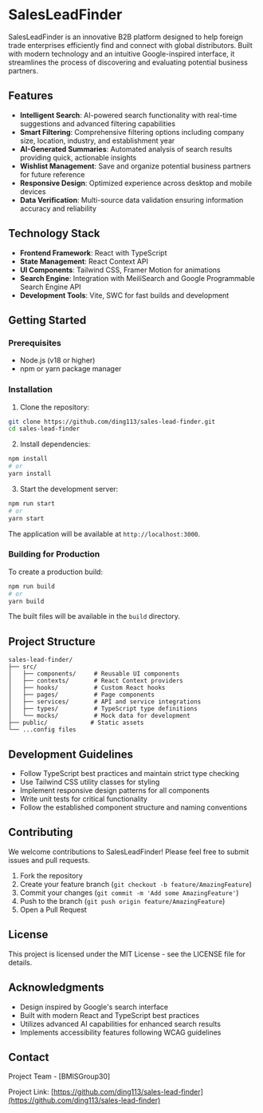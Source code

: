 # SalesLeadFinder

SalesLeadFinder is an innovative B2B platform designed to help foreign trade enterprises efficiently find and connect with global distributors. Built with modern technology and an intuitive Google-inspired interface, it streamlines the process of discovering and evaluating potential business partners.

## Features

- **Intelligent Search**: AI-powered search functionality with real-time suggestions and advanced filtering capabilities
- **Smart Filtering**: Comprehensive filtering options including company size, location, industry, and establishment year
- **AI-Generated Summaries**: Automated analysis of search results providing quick, actionable insights
- **Wishlist Management**: Save and organize potential business partners for future reference
- **Responsive Design**: Optimized experience across desktop and mobile devices
- **Data Verification**: Multi-source data validation ensuring information accuracy and reliability

## Technology Stack

- **Frontend Framework**: React with TypeScript
- **State Management**: React Context API
- **UI Components**: Tailwind CSS, Framer Motion for animations
- **Search Engine**: Integration with MeiliSearch and Google Programmable Search Engine API
- **Development Tools**: Vite, SWC for fast builds and development

## Getting Started

### Prerequisites

- Node.js (v18 or higher)
- npm or yarn package manager

### Installation

1. Clone the repository:

```bash
git clone https://github.com/ding113/sales-lead-finder.git
cd sales-lead-finder
```

2. Install dependencies:

```bash
npm install
# or
yarn install
```

3. Start the development server:

```bash
npm run start
# or
yarn start
```

The application will be available at `http://localhost:3000`.

### Building for Production

To create a production build:

```bash
npm run build
# or
yarn build
```

The built files will be available in the `build` directory.

## Project Structure

```
sales-lead-finder/
├── src/
│   ├── components/     # Reusable UI components
│   ├── contexts/       # React Context providers
│   ├── hooks/          # Custom React hooks
│   ├── pages/          # Page components
│   ├── services/       # API and service integrations
│   ├── types/          # TypeScript type definitions
│   └── mocks/          # Mock data for development
├── public/            # Static assets
└── ...config files
```

## Development Guidelines

- Follow TypeScript best practices and maintain strict type checking
- Use Tailwind CSS utility classes for styling
- Implement responsive design patterns for all components
- Write unit tests for critical functionality
- Follow the established component structure and naming conventions

## Contributing

We welcome contributions to SalesLeadFinder! Please feel free to submit issues and pull requests.

1. Fork the repository
2. Create your feature branch (`git checkout -b feature/AmazingFeature`)
3. Commit your changes (`git commit -m 'Add some AmazingFeature'`)
4. Push to the branch (`git push origin feature/AmazingFeature`)
5. Open a Pull Request

## License

This project is licensed under the MIT License - see the LICENSE file for details.

## Acknowledgments

- Design inspired by Google's search interface
- Built with modern React and TypeScript best practices
- Utilizes advanced AI capabilities for enhanced search results
- Implements accessibility features following WCAG guidelines

## Contact

Project Team - [BMISGroup30]

Project Link: [https://github.com/ding113/sales-lead-finder](https://github.com/ding113/sales-lead-finder)
